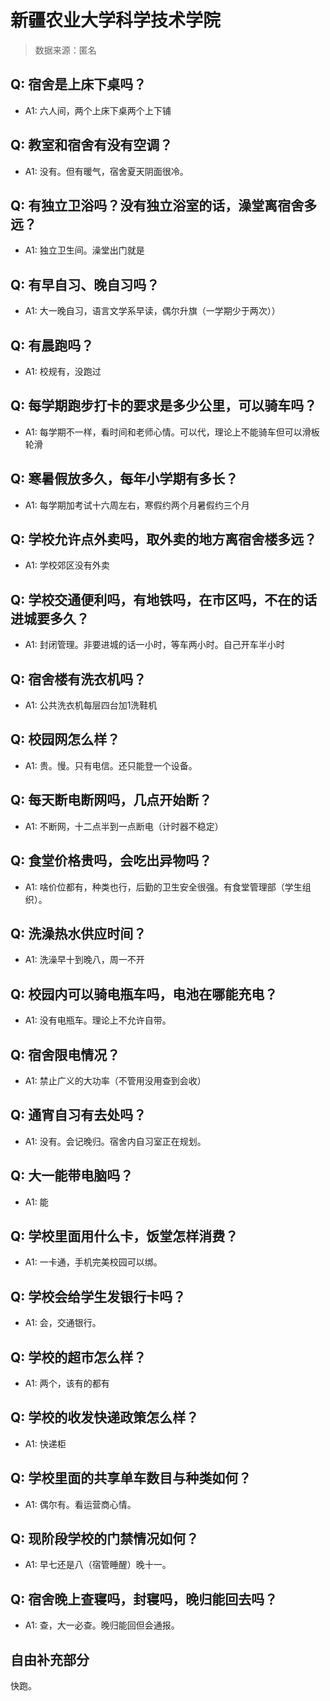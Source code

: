# 新疆农业大学科学技术学院

> 数据来源：匿名

## Q: 宿舍是上床下桌吗？

- A1: 六人间，两个上床下桌两个上下铺

## Q: 教室和宿舍有没有空调？

- A1: 没有。但有暖气，宿舍夏天阴面很冷。

## Q: 有独立卫浴吗？没有独立浴室的话，澡堂离宿舍多远？

- A1: 独立卫生间。澡堂出门就是

## Q: 有早自习、晚自习吗？

- A1: 大一晚自习，语言文学系早读，偶尔升旗（一学期少于两次））

## Q: 有晨跑吗？

- A1: 校规有，没跑过

## Q: 每学期跑步打卡的要求是多少公里，可以骑车吗？

- A1: 每学期不一样，看时间和老师心情。可以代，理论上不能骑车但可以滑板轮滑

## Q: 寒暑假放多久，每年小学期有多长？

- A1: 每学期加考试十六周左右，寒假约两个月暑假约三个月

## Q: 学校允许点外卖吗，取外卖的地方离宿舍楼多远？

- A1: 学校郊区没有外卖

## Q: 学校交通便利吗，有地铁吗，在市区吗，不在的话进城要多久？

- A1: 封闭管理。非要进城的话一小时，等车两小时。自己开车半小时

## Q: 宿舍楼有洗衣机吗？

- A1: 公共洗衣机每层四台加1洗鞋机

## Q: 校园网怎么样？

- A1: 贵。慢。只有电信。还只能登一个设备。

## Q: 每天断电断网吗，几点开始断？

- A1: 不断网，十二点半到一点断电（计时器不稳定）

## Q: 食堂价格贵吗，会吃出异物吗？

- A1: 啥价位都有，种类也行，后勤的卫生安全很强。有食堂管理部（学生组织）。

## Q: 洗澡热水供应时间？

- A1: 洗澡早十到晚八，周一不开

## Q: 校园内可以骑电瓶车吗，电池在哪能充电？

- A1: 没有电瓶车。理论上不允许自带。

## Q: 宿舍限电情况？

- A1: 禁止广义的大功率（不管用没用查到会收）

## Q: 通宵自习有去处吗？

- A1: 没有。会记晚归。宿舍内自习室正在规划。

## Q: 大一能带电脑吗？

- A1: 能

## Q: 学校里面用什么卡，饭堂怎样消费？

- A1: 一卡通，手机完美校园可以绑。

## Q: 学校会给学生发银行卡吗？

- A1: 会，交通银行。

## Q: 学校的超市怎么样？

- A1: 两个，该有的都有

## Q: 学校的收发快递政策怎么样？

- A1: 快递柜

## Q: 学校里面的共享单车数目与种类如何？

- A1: 偶尔有。看运营商心情。

## Q: 现阶段学校的门禁情况如何？

- A1: 早七还是八（宿管睡醒）晚十一。

## Q: 宿舍晚上查寝吗，封寝吗，晚归能回去吗？

- A1: 查，大一必查。晚归能回但会通报。

## 自由补充部分

快跑。